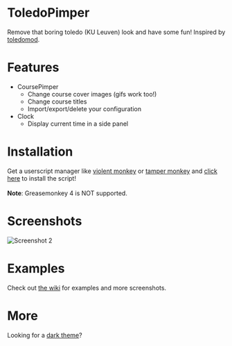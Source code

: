 # ToledoPimper
Remove that boring toledo (KU Leuven) look and have some fun! Inspired by [toledomod](https://github.com/Sigurd3K/ToledoMod).

# Features
- CoursePimper
    - Change course cover images (gifs work too!)
    - Change course titles
    - Import/export/delete your configuration
- Clock
    - Display current time in a side panel

# Installation
Get a userscript manager like [violent monkey](https://violentmonkey.github.io/) or [tamper monkey](https://tampermonkey.net/) and [click here](https://github.com/sleeyax/ToledoPimper/raw/master/ToledoPimper.user.js) to install the script!
<br><br>**Note**: Greasemonkey 4 is NOT supported.

# Screenshots
![Screenshot 2](https://i.imgur.com/VYosZwV.png)

# Examples
Check out [the wiki](https://github.com/sleeyax/ToledoPimper/wiki/Quickstart) for examples and more screenshots.

# More
Looking for a [dark theme](https://userstyles.org/styles/148080/toledo-dark-theme)?
